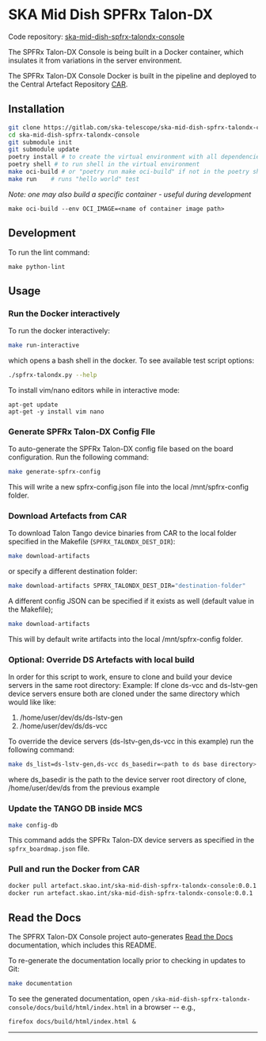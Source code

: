 # SKA Mid Dish SPFRx Talon-DX

Code repository: [ska-mid-dish-spfrx-talondx-console](https://gitlab.com/ska-telescope/ska-mid-dish-spfrx-talondx-console)

The SPFRx Talon-DX Console is being built in a Docker container, which insulates it from variations in the server environment. 

The SPFRx Talon-DX Console Docker is built in the pipeline and deployed to the Central Artefact Repository [CAR](https://artefact.skatelescope.org/#browse/browse:docker-internal:v2%2Fska-mid-dish-spfrx-talondx-console).


## Installation
```bash
git clone https://gitlab.com/ska-telescope/ska-mid-dish-spfrx-talondx-console
cd ska-mid-dish-spfrx-talondx-console
git submodule init
git submodule update
poetry install # to create the virtual environment with all dependencies
poetry shell # to run shell in the virtual environment
make oci-build # or "poetry run make oci-build" if not in the poetry shell
make run    # runs "hello world" test
```

*Note: one may also build a specific container - useful during development*
```
make oci-build --env OCI_IMAGE=<name of container image path>
```

## Development
To run the lint command:
```
make python-lint
```

## Usage
### Run the Docker interactively
To run the docker interactively:
```bash
make run-interactive
```
which opens a bash shell in the docker. 
To see available test script options: 
```bash
./spfrx-talondx.py --help
```
To install vim/nano editors while in interactive mode:
```
apt-get update
apt-get -y install vim nano
```


### Generate SPFRx Talon-DX Config FIle
To auto-generate the SPFRx Talon-DX config file based on the board configuration. Run the following command:
```bash
make generate-spfrx-config
```
This will write a new spfrx-config.json file into the local /mnt/spfrx-config folder.


### Download Artefacts from CAR
To download Talon Tango device binaries from CAR to the local folder specified in the Makefile (`SPFRX_TALONDX_DEST_DIR`): 
```bash
make download-artifacts
```
or specify a different destination folder:
```bash
make download-artifacts SPFRX_TALONDX_DEST_DIR="destination-folder"
```
A different config JSON can be specified if it exists as well (default value in the Makefile);
```bash
make download-artifacts
```
This will by default write artifacts into the local /mnt/spfrx-config folder.


### Optional: Override DS Artefacts with local build
In order for this script to work, ensure to clone and build your device servers in the same root directory:
Example: If clone ds-vcc and ds-lstv-gen device servers ensure both are cloned under the same directory which would like like:
1. /home/user/dev/ds/ds-lstv-gen
2. /home/user/dev/ds/ds-vcc

To override the device servers (ds-lstv-gen,ds-vcc in this example) run the following command:
```bash
make ds_list=ds-lstv-gen,ds-vcc ds_basedir=<path to ds base directory> mcs_dir=<path to mcs checkout> ds-override-local
```
where ds_basedir is the path to the device server root directory of clone, /home/user/dev/ds from the previous example 



### Update the TANGO DB inside MCS
```bash
make config-db
```
This command adds the SPFRx Talon-DX device servers as specified in the `spfrx_boardmap.json` file.



### Pull and run the Docker from CAR
```bash
docker pull artefact.skao.int/ska-mid-dish-spfrx-talondx-console:0.0.1
docker run artefact.skao.int/ska-mid-dish-spfrx-talondx-console:0.0.1
```


## Read the Docs
The SPFRX Talon-DX Console project auto-generates [Read the Docs](https://developer.skao.int/projects/ska-mid-dish-spfrx-talondx-console/en/latest/) documentation, which includes this README.

To re-generate the documentation locally prior to checking in updates to Git:
```bash
make documentation
```
To see the generated documentation, open `/ska-mid-dish-spfrx-talondx-console/docs/build/html/index.html` in a browser -- e.g.,
```
firefox docs/build/html/index.html &
```

---




